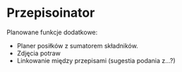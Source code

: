 # Przepisoinator

Planowane funkcje dodatkowe:
- Planer posiłków z sumatorem składników.
- Zdjęcia potraw
- Linkowanie między przepisami (sugestia podania z...?)
